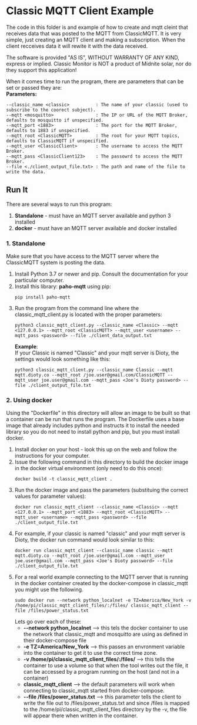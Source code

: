
# Classic MQTT Client Example

The code in this folder is and example of how to create and mqtt cleint that receives data that was posted to the MQTT from ClassicMQTT. It is very simple, just creating an MQTT client and making a subscription. When the client recceives data it will rewite it with the data received.  

The software is provided "AS IS", WITHOUT WARRANTY OF ANY KIND, express or implied.
Classic Monitor is NOT a product of Midnite solar, nor do they support this application!

When it comes time to run the program, there are parameters that can be set or passed they are:  
**Parameters:**  
```  
--classic_name <classic>          : The name of your classic (used to subscribe to the coorect subject). 
--mqtt <mosquitto>                : The IP or URL of the MQTT Broker, defaults to mosquitto if unspecified.  
--mqtt_port <1883>                : The port for the MQTT Broker, defaults to 1883 if unspecified.  
--mqtt_root <ClassicMQTT>         : The root for your MQTT topics, defaults to ClassicMQTT if unspecified.  
--mqtt_user <ClassicClient>       : The username to access the MQTT Broker.  
--mqtt_pass <ClassicClient123>    : The passowrd to access the MQTT Broker.
--file <./client_output_file.txt> : The path and name of the file to write the data.
```  

## **Run It**

There are several ways to run this program:

1. **Standalone** - must have an MQTT server available and python 3 installed
2. **docker** - must have an MQTT server available and docker installed

### **1. Standalone**

Make sure that you have access to the MQTT server where the ClassicMQTT system is posting the data.  

1. Install Python 3.7 or newer and pip. Consult the documentation for your particular computer.
2. Install this library: **paho-mqtt** using pip:  
    ```
    pip install paho-mqtt
    ```   
3. Run the program from the command line where the classic_mqtt_client.py is located with the proper parameters:  
    ```
    python3 classic_mqtt_client.py --classic_name <Classic> --mqtt <127.0.0.1> --mqtt_root <ClassicMQTT> --mqtt_user <username> --mqtt_pass <password> --file ./client_data_output.txt
    ```
    **Example**:  
    If your Classic is named "Classic" and your mqtt server is Dioty, the settings would look something like this:  
    ```
    python3 classic_mqtt_client.py --classic_name Classic --mqtt mqtt.dioty.co --mqtt_root /joe.user@gmail.com/ClassicMQTT --mqtt_user joe.user@gmail.com --mqtt_pass <Joe's Dioty password> --file ./client_output_file.txt
    ```  

### **2. Using docker**

Using the "Dockerfile" in this directory will allow an image to be built so that a container can be run that runs the program. The Dockerfile uses a base image that already includes python and instructs it to install the needed library so you do not need to install python and pip, but you must install docker.  

1. Install docker on your host - look this up on the web and follow the instructions for your computer.
2. Issue the following command in this directory to build the docker image in the docker virtual environment (only need to do this once):
    ```
    docker build -t classic_mqtt_client .
    ```
3. Run the docker image and pass the parameters (substituing the correct values for parameter values):  
    ```
    docker run classic_mqtt_client --classic_name <Classic> --mqtt <127.0.0.1> --mqtt_port <1883> --mqtt_root <ClassicMQTT> --mqtt_user <username> --mqtt_pass <password> --file ./client_output_file.txt
    ```
4. For example, if your classic is named "classic" and your mqtt server is Dioty, the docker run command would look similar to this:  
    ```
    docker run classic_mqtt_client --classic_name classic --mqtt mqtt.dioty.co --mqtt_root /joe.user@gmail.com --mqtt_user joe.user@gmail.com --mqtt_pass <Joe's Dioty password> --file ./client_output_file.txt
    ```
5. For a real world example connecting to the MQTT server that is running in the docker container created by the docker-compose in classic_mqtt you might use the following.
    ```
    sudo docker run --network python_localnet -e TZ=America/New_York -v /home/pi/classic_mqtt_client_files/:/files/ classic_mqtt_client --file /files/power_status.txt
    ```  
    Lets go over each of these:
    * **--network python_localnet** --> this tels the docker container to use the network that classic_mqtt and mosquitto are using as defined in their docker-compose file
    * **-e TZ=America/New_York** --> this passes an envronment variable into the container to get it to use the correct time zone.
    * **-v /home/pi/classic_mqtt_client_files/:/files/** --> this tells the container to use a volume so that when the tool writes out the file, it can be accessed by a program running on the host (and not in a container)
    * **classic_mqtt_client** --> the default parameters will work when connecting to classic_mqtt started from docker-compose.
    * **--file /files/power_status.txt** --> this parameter tells the client to write the file out to /files/power_status.txt and since /files is mapped to the /home/pi/classic_mqtt_client_files directory by the -v, the file will appear there when written in the container.